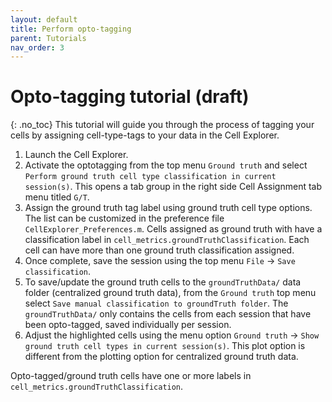 ```yaml
---
layout: default
title: Perform opto-tagging
parent: Tutorials
nav_order: 3
---
```

# Opto-tagging tutorial (draft)
{: .no_toc}
This tutorial will guide you through the process of tagging your cells by assigning cell-type-tags to your data in the Cell Explorer.

1. Launch the Cell Explorer.
2. Activate the optotagging from the top menu `Ground truth` and select `Perform ground truth cell type classification in current session(s)`. This opens a tab group in the right side Cell Assignment tab menu titled `G/T`. 
3. Assign the ground truth tag label using ground truth cell type options. The list can be customized in the preference file `CellExplorer_Preferences.m`. Cells assigned as ground truth with have a classification label in `cell_metrics.groundTruthClassification`. Each cell can have more than one ground truth classification assigned.
4. Once complete, save the session using the top menu `File` -> `Save classification`.
5. To save/update the ground truth cells to the `groundTruthData/` data folder (centralized ground truth data),  from the `Ground truth` top menu select `Save manual classification to groundTruth folder`. The `groundTruthData/` only contains the cells from each session that have been opto-tagged, saved individually per session.
6. Adjust the highlighted cells using the menu option `Ground truth` -> `Show ground truth cell types in current session(s)`. This plot option is different from the plotting option for centralized ground truth data. 

Opto-tagged/ground truth cells have one or more labels in `cell_metrics.groundTruthClassification`.
